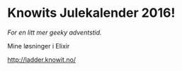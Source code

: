 # Knowits Julekalender 2016!
_For en litt mer geeky adventstid._

Mine løsninger i Elixir

http://ladder.knowit.no/
